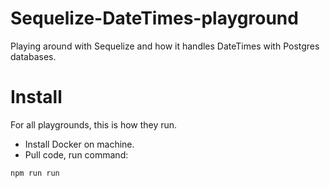 # Sequelize-DateTimes-playground

Playing around with Sequelize and how it handles DateTimes with Postgres databases.

# Install

For all playgrounds, this is how they run.

* Install Docker on machine.
* Pull code, run command:

```
npm run run
```
